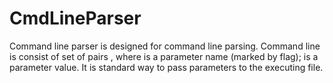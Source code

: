 # CmdLineParser
Command line parser is designed for command line parsing. Command line is consist of set of pairs <name> <value>, where <name> is a  parameter name (marked by flag); <value> is a parameter value. It is standard way to pass parameters to the executing file. 
